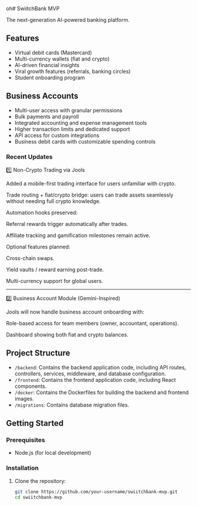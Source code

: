 oh# SwiitchBank MVP

The next-generation AI-powered banking platform.

## Features

- Virtual debit cards (Mastercard)
- Multi-currency wallets (fiat and crypto)
- AI-driven financial insights
- Viral growth features (referrals, banking circles)
- Student onboarding program

## Business Accounts

- Multi-user access with granular permissions
- Bulk payments and payroll
- Integrated accounting and expense management tools
- Higher transaction limits and dedicated support
- API access for custom integrations
- Business debit cards with customizable spending controls

### Recent Updates

1️⃣ Non-Crypto Trading via Jools

Added a mobile-first trading interface for users unfamiliar with crypto.

Trade routing + fiat/crypto bridge: users can trade assets seamlessly without needing full crypto knowledge.

Automation hooks preserved:

Referral rewards trigger automatically after trades.

Affiliate tracking and gamification milestones remain active.


Optional features planned:

Cross-chain swaps.

Yield vaults / reward earning post-trade.

Multi-currency support for global users.


---

2️⃣ Business Account Module (Gemini-Inspired)

Jools will now handle business account onboarding with:

Role-based access for team members (owner, accountant, operations).

Dashboard showing both fiat and crypto balances.


## Project Structure

*   `/backend`: Contains the backend application code, including API routes, controllers, services, middleware, and database configuration.
*   `/frontend`: Contains the frontend application code, including React components.
*   `/docker`: Contains the Dockerfiles for building the backend and frontend images.
*   `/migrations`: Contains database migration files.



## Getting Started

### Prerequisites

- Node.js (for local development)

### Installation

1. Clone the repository:
   ```bash
   git clone https://github.com/your-username/swiitchbank-mvp.git
   cd swiitchbank-mvp